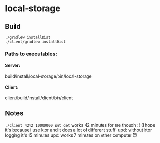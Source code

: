 # local-storage

## Build
```
./gradlew installDist
./client/gradlew installDist
```
### Paths to executables:
#### Server:
build/install/local-storage/bin/local-storage
#### Client:
client/build/install/client/bin/client

## Notes
`./client 4242 10000000 put get`
works 42 minutes for me though :( (I hope it's because i use ktor and it does a lot of different stuff)
upd: without ktor logging it's 15 minutes
upd: works 7 minutes on other computer 😈
